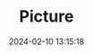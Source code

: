 ---
weight: 1
images:
- /images/edited/345.jpeg
title: Picture
date: 2024-02-10 13:15:18
tags: [luminarneo,work,ilce7m3,person,people]
---